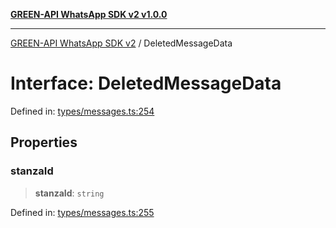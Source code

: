 [**GREEN-API WhatsApp SDK v2 v1.0.0**](../README.md)

***

[GREEN-API WhatsApp SDK v2](../globals.md) / DeletedMessageData

# Interface: DeletedMessageData

Defined in: [types/messages.ts:254](https://github.com/green-api/whatsapp-api-client-js-v2/blob/6c31521abaa4e85365f3538298181cae99417bce/src/types/messages.ts#L254)

## Properties

### stanzaId

> **stanzaId**: `string`

Defined in: [types/messages.ts:255](https://github.com/green-api/whatsapp-api-client-js-v2/blob/6c31521abaa4e85365f3538298181cae99417bce/src/types/messages.ts#L255)
